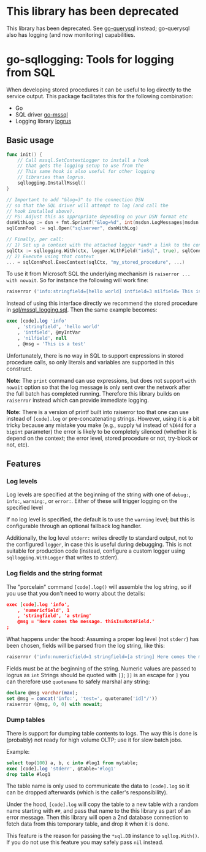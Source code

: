 # This library has been deprecated

This library has been deprecated.  See [go-querysql](https://github.com/vippsas/go-querysql) instead; go-querysql also has logging (and now monitoring) capabilities.


# go-sqllogging: Tools for logging from SQL

When developing stored procedures it can be useful to log directly
to the service output. This package facilitates this for the
following combination:

* Go
* SQL driver [go-mssql](github.com/microsoft/go-mssqldb)
* Logging library [logrus](github.com/sirupsen/logrus)

## Basic usage

```go
func init() {
	// Call mssql.SetContextLogger to install a hook
	// that gets the logging setup to use from the 
	// This same hook is also useful for other logging
	// libraries than logrus.
	sqllogging.InstallMssql()  
}

// Important to add "&log=3" to the connection DSN
// so that the SQL driver will attempt to log (and call the
// hook installed above).
// PS: Adjust this as appropriate depending on your DSN format etc
dsnWithLog := dsn + fmt.Sprintf("&log=%d", int(msdsn.LogMessages|msdsn.LogErrors))
sqlConnPool := sql.Open("sqlserver", dsnWithLog) 

// Finally, per call:
// 1) Set up a context with the attached logger *and* a link to the connection pool
sqlCtx := sqllogging.With(ctx, logger.WithField("inSql", true), sqlConnPool)
// 2) Execute using that context
... = sqlConnPool.ExecContext(sqlCtx, "my_stored_procedure", ...)
```

To use it from Microsoft SQL the underlying mechanism is `raiserror ... with nowait`.
So for instance the following will work fine:
```sql
raiserror ('info:stringfield=[hello world] intfield=3 nilfield= This is a test', 0, 0) with nowait;
```
Instead of using this interface directly we recommend the stored procedure
in [sql/mssql_logging.sql](sql/mssql_logging.sql). Then the same example
becomes:
```sql
exec [code].log 'info'
    , 'stringfield', 'hello world'
    , 'intfield', @myIntVar
    , 'nilfield', null
    , @msg = 'This is a test'
```
Unfortunately, there is no way in SQL to support expressions in stored procedure
calls, so only literals and variables are supported in this construct.

**Note:** The `print` command can use expressions, but does not
support `with nowait` option so that the log message is only sent over the
network after the full batch has completed running. Therefore this library
builds on `raiserror` instead which can provide immediate logging.

**Note:** There is a version of printf built into raiserror too that one
can use instead of `[code].log` or pre-concatenating strings. However,
using it is a bit tricky because any mistake you make (e.g., supply `%d`
instead of `%I64d` for a `bigint` parameter) the error is likely to be completely
silenced (whether it is depend on the context; the error level, stored procedure
or not, try-block or not, etc).

## Features

### Log levels

Log levels are specified at the beginning of the string
with one of `debug:`, `info:`, `warning:`, or `error:`.
Either of these will trigger logging on the specified level

If no log level is specified, the default is to use the
`warning` level; but this is configurable through an optional
fallback log handler.

Additionally, the log level `stderr:` writes directly to standard
output, not to the configured `logger`, in case this is useful
during debugging. This is not suitable for production code
(instead, configure a custom logger using `sqllogging.WithLogger`
that writes to stderr).

### Log fields and the string format

The "porcelain" command `[code].log()` will assemble the log string, so if you
use that you don't need to worry about the details:
```json
exec [code].log 'info',
    , 'numericfield', 1
    , 'stringfield', 'a string'
    @msg = 'Here comes the message. thisIs=NotAField.'
;
```

What happens under the hood:
Assuming a proper log level (not `stderr`) has been chosen,
fields will be parsed from the log string, like this:
```sql
raiserror ('info:numericfield=1 stringfield=[a string] Here comes the message. thisIs=NotAField.', 0, 0) with nowait;
```

Fields must be at the beginning of the string.
Numeric values are passed to logrus as `int`
Strings should be quoted with `[]`; `]]` is an escape for `]`
you can therefore use `quotename` to safely marshal any string:

```sql
declare @msg varchar(max);
set @msg = concat('info:', 'test=', quotename('id]"/'))
raiserror (@msg, 0, 0) with nowait;
```

### Dump tables

There is support for dumping table contents to logs.
The way this is done is (probably) not ready for high volume OLTP;
use it for slow batch jobs.

Example:

```sql
select top(100) a, b, c into #log1 from mytable;
exec [code].log 'stderr', @table='#log1'
drop table #log1
```

The table name is only used to communicate the data to `[code].log`
so it can be dropped afterwards (which is the caller's responsibility).

Under the hood, `[code].log` will copy the table to a new
table with a random name starting with `##`, and pass that name
to the this library as part of an error message. Then this library
will open a 2nd database connection to fetch data from this temporary
table, and drop it when it is done.

This feature is the reason for passing the `*sql.DB` instance
to `sqllog.With()`. If you do not use this feature you may
safely pass `nil` instead.
